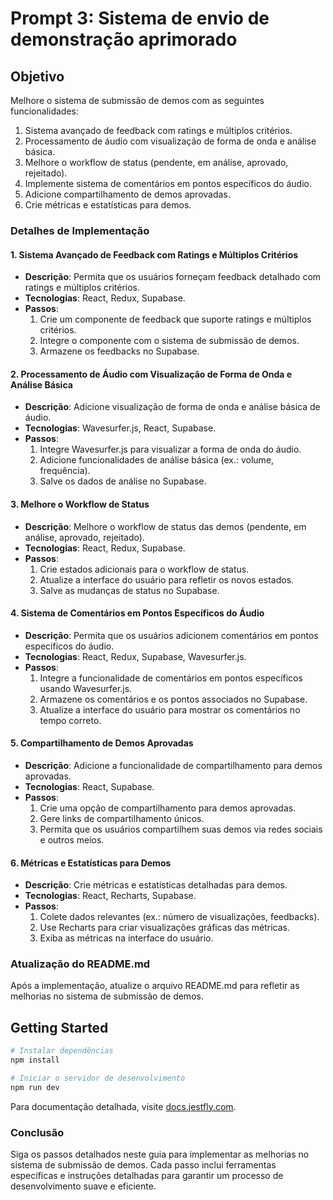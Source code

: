 # Prompt 3: Sistema de envio de demonstração aprimorado

## Objetivo
Melhore o sistema de submissão de demos com as seguintes funcionalidades:
1. Sistema avançado de feedback com ratings e múltiplos critérios.
2. Processamento de áudio com visualização de forma de onda e análise básica.
3. Melhore o workflow de status (pendente, em análise, aprovado, rejeitado).
4. Implemente sistema de comentários em pontos específicos do áudio.
5. Adicione compartilhamento de demos aprovadas.
6. Crie métricas e estatísticas para demos.

### Detalhes de Implementação

#### 1. Sistema Avançado de Feedback com Ratings e Múltiplos Critérios
- **Descrição**: Permita que os usuários forneçam feedback detalhado com ratings e múltiplos critérios.
- **Tecnologias**: React, Redux, Supabase.
- **Passos**:
  1. Crie um componente de feedback que suporte ratings e múltiplos critérios.
  2. Integre o componente com o sistema de submissão de demos.
  3. Armazene os feedbacks no Supabase.

#### 2. Processamento de Áudio com Visualização de Forma de Onda e Análise Básica
- **Descrição**: Adicione visualização de forma de onda e análise básica de áudio.
- **Tecnologias**: Wavesurfer.js, React, Supabase.
- **Passos**:
  1. Integre Wavesurfer.js para visualizar a forma de onda do áudio.
  2. Adicione funcionalidades de análise básica (ex.: volume, frequência).
  3. Salve os dados de análise no Supabase.

#### 3. Melhore o Workflow de Status
- **Descrição**: Melhore o workflow de status das demos (pendente, em análise, aprovado, rejeitado).
- **Tecnologias**: React, Redux, Supabase.
- **Passos**:
  1. Crie estados adicionais para o workflow de status.
  2. Atualize a interface do usuário para refletir os novos estados.
  3. Salve as mudanças de status no Supabase.

#### 4. Sistema de Comentários em Pontos Específicos do Áudio
- **Descrição**: Permita que os usuários adicionem comentários em pontos específicos do áudio.
- **Tecnologias**: React, Redux, Supabase, Wavesurfer.js.
- **Passos**:
  1. Integre a funcionalidade de comentários em pontos específicos usando Wavesurfer.js.
  2. Armazene os comentários e os pontos associados no Supabase.
  3. Atualize a interface do usuário para mostrar os comentários no tempo correto.

#### 5. Compartilhamento de Demos Aprovadas
- **Descrição**: Adicione a funcionalidade de compartilhamento para demos aprovadas.
- **Tecnologias**: React, Supabase.
- **Passos**:
  1. Crie uma opção de compartilhamento para demos aprovadas.
  2. Gere links de compartilhamento únicos.
  3. Permita que os usuários compartilhem suas demos via redes sociais e outros meios.

#### 6. Métricas e Estatísticas para Demos
- **Descrição**: Crie métricas e estatísticas detalhadas para demos.
- **Tecnologias**: React, Recharts, Supabase.
- **Passos**:
  1. Colete dados relevantes (ex.: número de visualizações, feedbacks).
  2. Use Recharts para criar visualizações gráficas das métricas.
  3. Exiba as métricas na interface do usuário.

### Atualização do README.md
Após a implementação, atualize o arquivo README.md para refletir as melhorias no sistema de submissão de demos.

## Getting Started
```bash
# Instalar dependências
npm install

# Iniciar o servidor de desenvolvimento
npm run dev
```

Para documentação detalhada, visite [docs.jestfly.com](https://docs.jestfly.com).

### Conclusão
Siga os passos detalhados neste guia para implementar as melhorias no sistema de submissão de demos. Cada passo inclui ferramentas específicas e instruções detalhadas para garantir um processo de desenvolvimento suave e eficiente.
